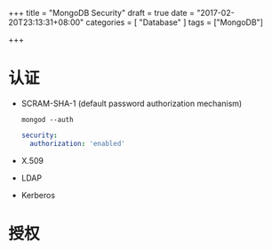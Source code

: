 +++
title = "MongoDB Security"
draft = true
date = "2017-02-20T23:13:31+08:00"
categories = [ "Database" ]
tags = ["MongoDB"]

+++


# 认证

* SCRAM-SHA-1 (default password authorization mechanism)

    `mongod --auth`

    ```yaml
    security:
      authorization: 'enabled'
    ```

* X.509
* LDAP
* Kerberos

# 授权
